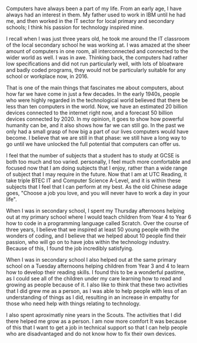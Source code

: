 Computers have always been a part of my life. From an early age, I have always had an interest in them. My father used to work in IBM until he had me, and then worked in the IT sector for local primary and secondary schools; I think his passion for technology inspired mine.

I recall when I was just three years old, he took me around the IT classroom of the local secondary school he was working at. I was amazed at the sheer amount of computers in one room, all interconnected and connected to the wider world as well. I was in awe. Thinking back, the computers had rather low specifications and did not run particularly well, with lots of bloatware and badly coded programs, they would not be particularly suitable for any school or workplace now, in 2016.

That is one of the main things that fascinates me about computers, about how far we have come in just a few decades. In the early 1940s, people who were highly regarded in the technological world believed that there be less than ten computers in the world. Now, we have an estimated 20 billion devices connected to the internet right now, and a forecast 50 billion devices connected by 2020. In my opinion, it goes to show how powerful humanity can be, and it also shows how far we can still go. In the past we only had a small grasp of how big a part of our lives computers would have become. I believe that we are still in that phase: we still have a long way to go until we have unlocked the full potential that computers can offer us.

I feel that the number of subjects that a student has to study at GCSE is both too much and too varied. personally, I feel much more comfortable and focused now that I am doing subjects that I enjoy, rather than a wide range of subject that I may require in the future. Now that I am at UTC Reading, it take triple BTEC IT and Computer Science A-Level, and it is within these subjects that I feel that I can perform at my best. As the old Chinese adage goes, "Choose a job you love, and you will never have to work a day in your life".

When I was in secondary school, I spent my Thursday afternoons helping out at my primary school where I would teach children from Year 4 to Year 6 how to code in a programming language called Scratch. Over the course of three years, I believe that we inspired at least 50 young people with the wonders of coding, and I believe that we helped about 10 people find their passion, who will go on to have jobs within the technology industry. Because of this, I found the job incredibly satisfying.

When I was in secondary school I also helped out at the same primary school on a Tuesday afternoons helping children from Year 3 and 4 to learn how to develop their reading skills. I found this to be a wonderful pastime, as I could see all of the children under my care learning how to read and growing as people because of it. I also like to think that these two activities that I did grew me as a person, as I was able to help people with less of an understanding of things as I did, resulting in an increase in empathy for those who need help with things relating to technology.

I also spent aproximatly nine years in the Scouts. The activities that I did there helped me grow as a person. I am now more comfort  It was because of this that I want to get a job in technical support so that I can help people who are disadvantaged and do not know how to fix their own devices.
